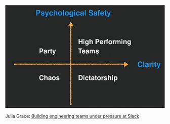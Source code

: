 <img src="/static/safety-vs-clarity.png" style="max-width:100%;height:auto">

Julia Grace: [Building engineering teams under pressure at Slack](https://learning.oreilly.com/case-studies/dev-ops/building-engineering-teams-und/9781491991336-video318233/)
